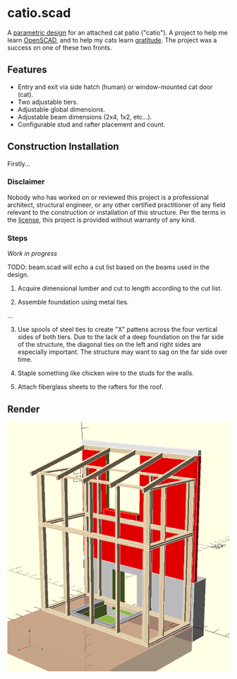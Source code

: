 # catio.scad

A [parametric design](https://en.wikipedia.org/wiki/Solid_modeling#Parametric_modeling)
for an attached cat patio ("catio"). A project to help me learn
[OpenSCAD](https://www.openscad.org/), and to help my cats learn
[gratitude](https://en.wikipedia.org/wiki/Gratitude). The project was a
success on one of these two fronts.

## Features

+ Entry and exit via side hatch (human) or window-mounted cat door (cat).
+ Two adjustable tiers.
+ Adjustable global dimensions.
+ Adjustable beam dimensions (2x4, 1x2, etc...).
+ Configurable stud and rafter placement and count.

## Construction Installation

Firstly...

### Disclaimer

Nobody who has worked on or reviewed this project is a professional architect,
structural engineer, or any other certified practitioner of any field relevant
to the construction or installation of this structure. Per the terms in the
[license](LICENSE), this project is provided without warranty of any kind.

### Steps

_Work in progress_

TODO: beam.scad will echo a cut list based on the beams used in the design.

1. Acquire dimensional lumber and cut to length according to the cut list.

2. Assemble foundation using metal ties.

...

3. Use spools of steel ties to create "X" pattens across the four vertical
   sides of both tiers. Due to the lack of a deep foundation on the far side
   of the structure, the diagonal ties on the left and right sides are
   especially important. The structure may want to sag on the far side over
   time.

4. Staple something like chicken wire to the studs for the walls.

5. Attach fiberglass sheets to the rafters for the roof.

## Render

![Catio](catio.png)
